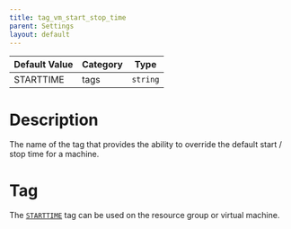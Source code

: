 ```yaml
---
title: tag_vm_start_stop_time
parent: Settings
layout: default
---
```


| Default Value | Category | Type |
|---|---|---|
| STARTTIME | tags | `string` |

# Description

The name of the tag that provides the ability to override the default start / stop time for a machine.

# Tag

The [`STARTTIME`](/pages/tags/starttime.html) tag can be used on the resource group or virtual machine.
